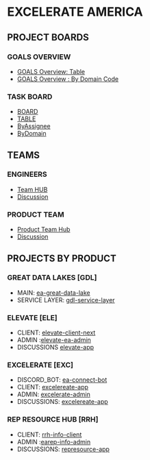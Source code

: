 # EXCELERATE AMERICA
## PROJECT BOARDS
### GOALS OVERVIEW
 * [GOALS Overview: Table ](https://github.com/orgs/excelerate-america/projects/11/views/1)
 * [GOALS Overview : By Domain Code](https://github.com/orgs/excelerate-america/projects/11/views/4)

### TASK BOARD
  * [BOARD](https://github.com/orgs/excelerate-america/projects/16/views/1)
  * [TABLE](https://github.com/orgs/excelerate-america/projects/16/views/6)
  * [ByAssignee](https://github.com/orgs/excelerate-america/projects/16/views/7)
  * [ByDomain](https://github.com/orgs/excelerate-america/projects/16/views/8)

## TEAMS
### ENGINEERS
  * [Team HUB](https://github.com/excelerate-america/engineers)
  * [Discussion](https://github.com/excelerate-america/engineers/discussions)

### PRODUCT TEAM
  * [Product Team Hub](https://github.com/excelerate-america/product-team)
  * [Discussion](https://github.com/excelerate-america/product-team/discussions)

## PROJECTS BY PRODUCT
### GREAT DATA LAKES [GDL]
   * MAIN: [ea-great-data-lake](https://github.com/excelerate-america/ea-great-data-lakes)
   * SERVICE LAYER: [gdl-service-layer](https://github.com/excelerate-america/gdl-service-layer)
### ELEVATE [ELE]
  * CLIENT: [elevate-client-next](https://github.com/excelerate-america/elevate-client-next)
  * ADMIN :[elevate-ea-admin](https://github.com/excelerate-america/elevate-ea-admin)
  * DISCUSSIONS [elevate-app](https://github.com/excelerate-america/elevate-app/discussions)
### EXCELERATE [EXC]
  * DISCORD_BOT: [ea-connect-bot](https://github.com/excelerate-america/ea-connect-bot)
  * CLIENT: [excelereate-app](https://github.com/excelerate-america/excelerate-client)
  * ADMIN: [excelerate-admin](https://github.com/excelerate-america/excelerate-admin)
  * DISCUSSIONS: [excelereate-app](https://github.com/excelerate-america/excelerate-app/discussions)
### REP RESOURCE HUB [RRH]
   * CLIENT: [rrh-info-client](https://github.com/excelerate-america/rrh-info-client)
   * ADMIN :[earep-info-admin](https://github.com/excelerate-america/earep-info-admin)
   * DISCUSSIONS: [represource-app](https://github.com/excelerate-america/represource-app/discussions)

